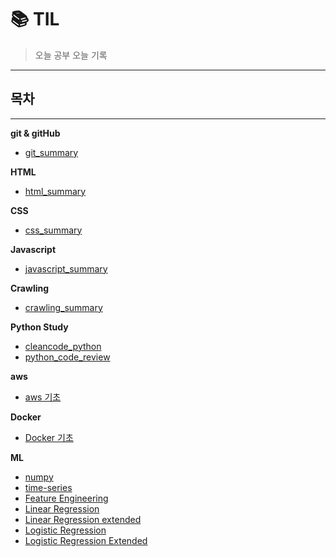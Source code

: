 # :books: TIL

>오늘 공부 오늘 기록
___

## 목차
___
**git & gitHub**
* [git_summary](https://github.com/yonggeunkwon/TIL/blob/main/git%20%26%20github/git_summary.md)  

**HTML**
* [html_summary](https://github.com/yonggeunkwon/TIL/blob/main/HTML/HTML_summary.md)  

**CSS**
* [css_summary](https://github.com/yonggeunkwon/TIL/blob/main/CSS/css_summary.md)

**Javascript**
* [javascript_summary](https://github.com/yonggeunkwon/TIL/blob/main/JavaScript/javascript_summary.md)

**Crawling**
* [crawling_summary](https://github.com/yonggeunkwon/TIL/blob/main/Crawling/crawling_summary.md)

**Python Study**
* [cleancode_python](https://github.com/yonggeunkwon/TIL/tree/main/cleancode_python)
* [python_code_review](https://github.com/yonggeunkwon/TIL/tree/main/python_code_review)

**aws**
* [aws 기초](https://github.com/yonggeunkwon/TIL/tree/main/aws)

**Docker**
* [Docker 기초](https://github.com/yonggeunkwon/TIL/tree/main/docker)

**ML**
* [numpy](https://github.com/yonggeunkwon/TIL/tree/main/machine_learning/chapter3_numpy)
* [time-series](https://github.com/yonggeunkwon/TIL/tree/main/machine_learning/chapter4_time-series)
* [Feature Engineering](https://github.com/yonggeunkwon/TIL/tree/main/machine_learning/chapter5_feature_engineering)
* [Linear Regression](https://github.com/yonggeunkwon/TIL/tree/main/machine_learning/chapter6_linear_regression)
* [Linear Regression extended](https://github.com/yonggeunkwon/TIL/tree/main/machine_learning/chapter7_linear_regression_extended)
* [Logistic Regression](https://github.com/yonggeunkwon/TIL/tree/main/machine_learning/chapter8_logistic_regression)
* [Logistic Regression Extended](https://github.com/yonggeunkwon/TIL/tree/main/machine_learning/chapter9_logistics_Regression_extended)